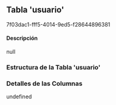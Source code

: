 
## Tabla 'usuario'
7f03dac1-fff5-4014-9ed5-f28644896381
#### Descripción

null

### Estructura de la Tabla 'usuario'




### Detalles de las Columnas
undefined

